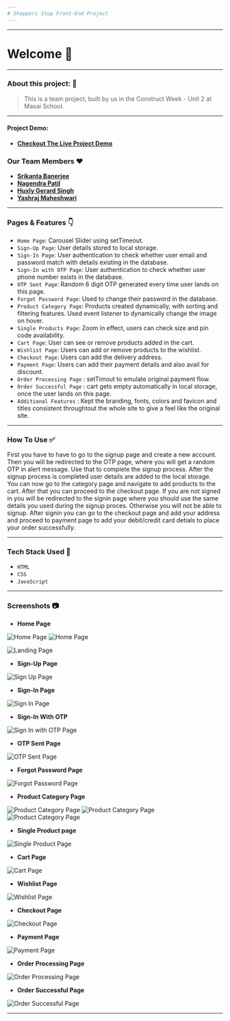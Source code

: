 ```yaml
---
# Shoppers Stop Front-End Project
---
```


---
# Welcome :wave:
---

### About this project: :raised_hands:

> This is a team project, built by us in the Construct Week - Unit 2 at Masai School.

---

#### Project Demo: 
- **[Checkout The Live Project Demo]([https://shoppersstopfrontend.netlify.app/](https://shoppersstopclone.netlify.app/))**



### Our Team Members :heart:

- **[Srikanta Banerjee](https://github.com/srikanta30)**
- **[Nagendra Patil](https://github.com/NagendraPatil)**
- **[Huxly Gerard Singh](https://github.com/huxly123)**
- **[Yashraj Maheshwari](https://github.com/yashraj-m)**

---

### Pages & Features :point_down:

- `Home Page`: Carousel Slider using setTimeout.
- `Sign-Up Page`: User details stored to local storage.
- `Sign-In Page`: User authentication to check whether user email and password match with details existing in the database.
- `Sign-In with OTP Page`: User authentication to check whether user phone number exists in the database.
- `OTP Sent Page`: Random 6 digit OTP generated every time user lands on this page.
- `Forgot Password Page`: Used to change their password in the database.
- `Product Category Page`: Products created dynamically, with sorting and filtering features. Used event listener to dynamically change the image on hover.
- `Single Products Page`: Zoom in effect, users can check size and pin code availability.
- `Cart Page`: User can see or remove products added in the cart.
- `Wishlist Page`: Users can add or remove products to the wishlist.
- `Checkout Page`: Users can add the delivery address.
- `Payment Page`: Users can add their payment details and also avail for discount.
- `Order Processing Page` : setTimout to emulate original payment flow.
- `Order Successful Page` : cart gets empty automatically in local storage, once the user lands on this page.
- `Additional Features` : Kept the branding, fonts, colors and favicon and titles consistent throughtout the whole site to give a feel like the original site.

---

### How To Use ✅

First you have to have to go to the signup page and create a new account. Then you will be redirected to the OTP page, where you will get a random OTP in alert message. Use that to complete the signup process. After the signup process is completed user details are added to the local storage. You can now go to the category page and navigate to add products to the cart. After that you can proceed to the checkout page. If you are not signed in you will be redirected to the signin page where you should use the same details you used during the signup proces. Otherwise you will not be able to signup. After signin you can go to the checkout page and add your address and proceed to payment page to add your debit/credit card detials to place your order successfully.

---

### Tech Stack Used :wrench:

- `HTML`
- `CSS`
- `JavaScript`

---

### Screenshots :camera:

- **Home Page**

![Home Page](https://github.com/srikanta30/Shoppers-Stop-Front-End/blob/main/Screenshots/HomePage_1.png?raw=true)
![Home Page](https://github.com/srikanta30/Shoppers-Stop-Front-End/blob/main/Screenshots/HomePage_2.png?raw=true)

![Landing Page](https://github.com/srikanta30/Shoppers-Stop-Front-End/blob/main/Screenshots/HomePage_3.png?raw=true)


- **Sign-Up Page**

![Sign Up Page](https://github.com/srikanta30/Shoppers-Stop-Front-End/blob/main/Screenshots/Signup.png?raw=true)


- **Sign-In Page**

![Sign In Page](https://github.com/srikanta30/Shoppers-Stop-Front-End/blob/main/Screenshots/Signin.png?raw=true)

- **Sign-In With OTP**

![Sign In with OTP Page](https://github.com/srikanta30/Shoppers-Stop-Front-End/blob/main/Screenshots/SignIn_withOTP.png?raw=true)

- **OTP Sent Page**

![OTP Sent Page](https://github.com/srikanta30/Shoppers-Stop-Front-End/blob/main/Screenshots/SignIn_OTPsent.png?raw=true)


- **Forgot Password Page**

![Forgot Password Page](https://github.com/srikanta30/Shoppers-Stop-Front-End/blob/main/Screenshots/Forgotpassword.png?raw=true)

- **Product Category Page**

![Product Category Page](https://github.com/srikanta30/Shoppers-Stop-Front-End/blob/main/Screenshots/ProductPage_1.png?raw=true)
![Product Category Page](https://github.com/srikanta30/Shoppers-Stop-Front-End/blob/main/Screenshots/ProductPage_pricelowtohigh.png?raw=true)
![Product Category Page](https://github.com/srikanta30/Shoppers-Stop-Front-End/blob/main/Screenshots/ProductPage_refinesearch.png?raw=true)

- **Single Product page**

![Single Product Page](https://github.com/srikanta30/Shoppers-Stop-Front-End/blob/main/Screenshots/SingleProductPage_1.png?raw=true)

- **Cart Page**

![Cart Page](https://github.com/srikanta30/Shoppers-Stop-Front-End/blob/main/Screenshots/cart.png?raw=true)

- **Wishlist Page**

![Wishlist Page](https://github.com/srikanta30/Shoppers-Stop-Front-End/blob/main/Screenshots/wishlist.png?raw=true)

- **Checkout Page**

![Checkout Page](https://github.com/srikanta30/Shoppers-Stop-Front-End/blob/main/Screenshots/CheckoutPage_1.png?raw=true)

- **Payment Page**

![Payment Page](https://github.com/srikanta30/Shoppers-Stop-Front-End/blob/main/Screenshots/Payment_page_couponapplied.png?raw=true)

- **Order Processing Page**

![Order Processing Page](https://github.com/srikanta30/Shoppers-Stop-Front-End/blob/main/Screenshots/Order_processing.png?raw=true)

- **Order Successful Page**

![Order Successful Page](https://github.com/srikanta30/Shoppers-Stop-Front-End/blob/main/Screenshots/Order_successful.png?raw=true)


---

